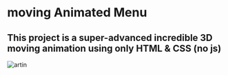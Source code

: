 # moving Animated Menu
## This project is a super-advanced incredible 3D moving animation using only HTML & CSS (no js)
![artin](https://user-images.githubusercontent.com/95845593/221615818-22a8451d-ea98-4bae-a771-bcf65e44b3c6.jpg)
